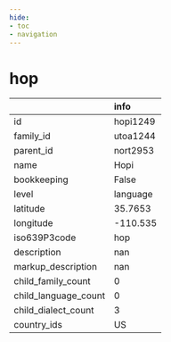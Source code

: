 ```yaml
---
hide:
- toc
- navigation
---
```

# hop
|                      | info     |
|:---------------------|:---------|
| id                   | hopi1249 |
| family_id            | utoa1244 |
| parent_id            | nort2953 |
| name                 | Hopi     |
| bookkeeping          | False    |
| level                | language |
| latitude             | 35.7653  |
| longitude            | -110.535 |
| iso639P3code         | hop      |
| description          | nan      |
| markup_description   | nan      |
| child_family_count   | 0        |
| child_language_count | 0        |
| child_dialect_count  | 3        |
| country_ids          | US       |